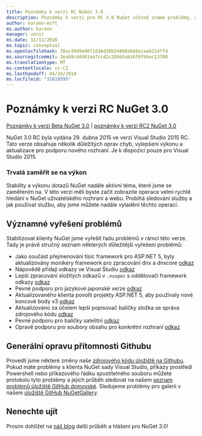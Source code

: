 ```yaml
---
title: Poznámky k verzi RC NuGet 3.0
description: Poznámky k verzi pro RC 3.0 NuGet včetně známé problémy, opravy chyb, přidaných funkcí a chcete.
author: karann-msft
ms.author: karann
manager: unnir
ms.date: 11/11/2016
ms.topic: conceptual
ms.openlocfilehash: 28ac49d9e9071d16d20b24808abb0acaab214ffd
ms.sourcegitcommit: 3eab9c4dd41ea7ccd2c28bb5ab16f6fbbec13708
ms.translationtype: MT
ms.contentlocale: cs-CZ
ms.lasthandoff: 04/26/2018
ms.locfileid: "31819595"
---
```

# <a name="nuget-30-rc-release-notes"></a>Poznámky k verzi RC NuGet 3.0

[Poznámky k verzi Beta NuGet 3.0](../release-notes/nuget-3.0-beta.md) | [poznámky k verzi RC2 NuGet 3.0](../release-notes/nuget-3.0-RC2.md)

NuGet 3.0 RC byla vydána 29. dubna 2015 ve verzi Visual Studio 2015 RC. Tato verze obsahuje několik důležitých oprav chyb, vylepšení výkonu a aktualizace pro podporu nového rozhraní.  Je k dispozici pouze pro Visual Studio 2015.

### <a name="continued-focus-on-performance"></a>Trvalá zaměřit se na výkon

Stability a výkonu dotazů NuGet nadále aktivní téma, které jsme se zaměřením na.  V této verzi měli byste začít zobrazíte operace velmi rychlé hledání v NuGet uživatelského rozhraní a webu.  Probíhá sledování služby a jak používat službu, aby jsme můžete nadále vyladění těchto operací.

## <a name="significant-issues-resolved"></a>Významné vyřešení problémů

Stabilizovat klienty NuGet jsme vyřešit řadu problémů v rámci této verze.  Tady je právě stručný seznam některých důležitější vyřešení problémů:

* Jako součást přejmenování tisíc framework pro ASP.NET 5, byly aktualizovány monikery framework pro zpracování dnx a dnxcore [odkaz](https://github.com/NuGet/Home/issues/215)
* Nápovědě přidají odkazy ve Visual Studiu [odkaz](https://github.com/NuGet/Home/issues/232)
* Lepší zpracování složitých odkazů v `.nuspec` s oddělovači framework odkazy [odkaz](https://github.com/NuGet/Home/issues/276)
* Pevné podporu pro jazykové japonské verze [odkaz](https://github.com/NuGet/Home/issues/253)
* Aktualizovaného klienta povolit projekty ASP.NET 5, aby používaly nové koncové body v3 [odkaz](https://github.com/NuGet/Home/issues/219)
* Aktualizováno za účelem lepší popisovač balíčky složka se správa zdrojového kódu [odkaz](https://github.com/NuGet/Home/issues/56)
* Pevné podporu pro balíčky satelitní [odkaz](https://github.com/NuGet/Home/issues/17)
* Opravě podporu pro soubory obsahu pro konkrétní rozhraní [odkaz](https://github.com/NuGet/Home/issues/18)

## <a name="github-presence-overhaul"></a>Generální opravu přítomnosti Githubu

Provedli jsme některé změny naše [zdrojového kódu úložiště na Githubu](http://github.com/nuget/home).  Pokud máte problémy s klienta NuGet sady Visual Studio, příkazy prostředí Powershell nebo příkazového řádku spustitelného souboru můžete protokolu tyto problémy a jejich průběh sledovat na našem [seznam problémů úložiště GitHub domovské](http://github.com/nuget/home/issues).  Sledujeme problémy pro galerii v našem [úložiště GitHub NuGetGallery](http://github.com/nuget/NuGetGallery/issues).


## <a name="stay-tuned"></a>Nenechte ujít

Prosím dohlížet na [náš blog](http://blog.nuget.org) další průběh a hlášení pro NuGet 3.0!